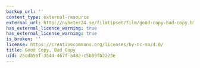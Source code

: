 ```yaml
---
backup_url: ''
content_type: external-resource
external_url: http://nyheter24.se/filmtipset/film/good-copy-bad-copy.html
has_external_licence_warning: true
has_external_license_warning: true
is_broken: ''
license: https://creativecommons.org/licenses/by-nc-sa/4.0/
title: Good Copy, Bad Copy
uid: 25cdb56f-3544-467f-a482-c5b89fb2223e
---
```

